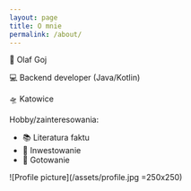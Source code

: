```yaml
---
layout: page
title: O mnie
permalink: /about/
---
```


🧑 Olaf Goj

💻 Backend developer (Java/Kotlin)

🛸 Katowice

Hobby/zainteresowania:
* 📚 Literatura faktu
* 💸 Inwestowanie
* 🍔 Gotowanie

![Profile picture](/assets/profile.jpg =250x250)
